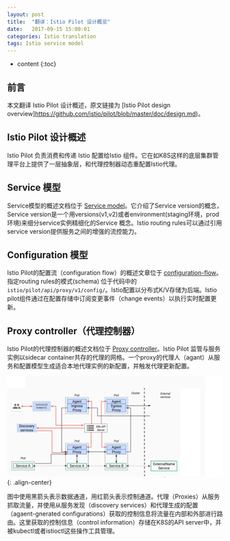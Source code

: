```yaml
---
layout: post
title:  "翻译：Istio Pilot 设计概览"
date:   2017-09-15 15:00:01
categories: Istio translation
tags: Istio service model
---
```


* content
{:toc}
## 前言
本文翻译 Istio Pilot 设计概述，原文链接为 [Istio Pilot design overview]https://github.com/istio/pilot/blob/master/doc/design.md)。

## Istio Pilot 设计概述   

Istio Pilot 负责消费和传递 Istio 配置给Istio 组件。它在如K8S这样的底层集群管理平台上提供了一层抽象层，和代理控制器动态重配置Istio代理。

## Service 模型

Service模型的概述文档位于 [Service model](https://github.com/istio/pilot/blob/master/doc/service-registry.md)。它介绍了Service version的概念，Service version是一个用versions(v1,v2)或者environment(staging环境，prod环境)来细分service实例精细化的Service 概念。Istio routing rules可以通过引用service version提供服务之间的增强的流控能力。

## Configuration 模型

Istio Pilot的配置流（configuration flow）的概述文章位于 [configuration-flow](https://github.com/istio/pilot/blob/master/doc/configuration-flow.md)。指定routing rules的模式(schema) 位于代码中的`istio/pilot/api/proxy/v1/config/`。Istio配置以分布式K/V存储为后端。Istio pilot组件通过在配置存储中订阅变更事件（change events）以执行实时配置更新。

## Proxy controller（代理控制器）

Istio Pilot的代理控制器的概述文档位于 [Proxy controller](https://github.com/istio/pilot/blob/master/doc/proxy-controller.md)。Istio Pilot 监管与服务实例以sidecar container共存的代理的网格。一个proxy的代理人（agant）从服务和配置模型生成适合本地代理实例的新配置，并触发代理更新配置。

![proxy-controller](/assets/images/proxy-controller.jpg){: .align-center}

图中使用黑箭头表示数据通道，用红箭头表示控制通道。代理（Proxies）从服务抓取流量，并使用从服务发现（discovery services）和代理生成的配置（agaent-gnerated configurations）获取的控制信息将流量在内部和外部进行路由。这里获取的控制信息（control information）存储在K8S的API server中，并被kubectl或者istioctl这些操作工具管理。